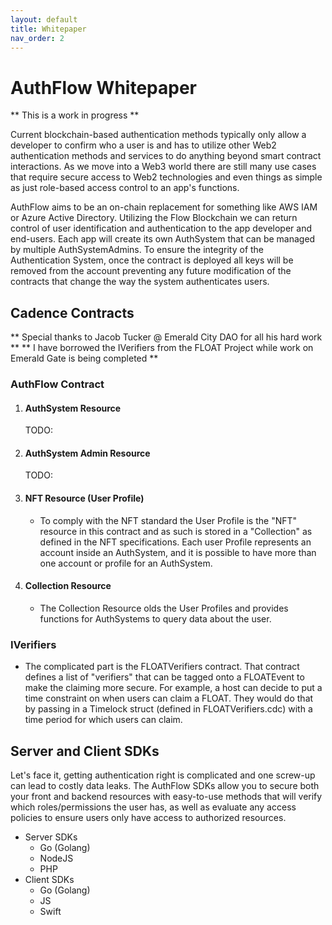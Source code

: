 ```yaml
---
layout: default
title: Whitepaper
nav_order: 2
---
```


# AuthFlow Whitepaper

** This is a work in progress **

Current blockchain-based authentication methods typically only allow a developer to confirm who a user is and has to utilize other Web2 authentication methods and services to do anything beyond smart contract interactions. As we move into a Web3 world there are still many use cases that require secure access to Web2 technologies and even things as simple as just role-based access control to an app's functions.

AuthFlow aims to be an on-chain replacement for something like AWS IAM or Azure Active Directory. Utilizing the Flow Blockchain we can return control of user identification and authentication to the app developer and end-users. Each app will create its own AuthSystem that can be managed by multiple AuthSystemAdmins. To ensure the integrity of the Authentication System, once the contract is deployed all keys will be removed from the account preventing any future modification of the contracts that change the way the system authenticates users.

## Cadence Contracts

** Special thanks to Jacob Tucker @ Emerald City DAO for all his hard work **
** I have borrowed the IVerifiers from the FLOAT Project while work on Emerald Gate is being completed **

### AuthFlow Contract

1. #### AuthSystem Resource
    TODO: 

2. #### AuthSystem Admin Resource
    TODO: 

3. #### NFT Resource (User Profile)
    * To comply with the NFT standard the User Profile is the "NFT" resource in this contract and as such is stored in a "Collection" as defined in the NFT specifications. Each user Profile represents an account inside an AuthSystem, and it is possible to have more than one account or profile for an AuthSystem.

4. #### Collection Resource
    * The Collection Resource olds the User Profiles and provides functions for AuthSystems to query data about the user.

### IVerifiers

* The complicated part is the FLOATVerifiers contract. That contract defines a list of "verifiers" that can be tagged onto a FLOATEvent to make the claiming more secure. For example, a host can decide to put a time constraint on when users can claim a FLOAT. They would do that by passing in a Timelock struct (defined in FLOATVerifiers.cdc) with a time period for which users can claim.

## Server and Client SDKs

Let's face it, getting authentication right is complicated and one screw-up can lead to costly data leaks. The AuthFlow SDKs allow you to secure both your front and backend resources with easy-to-use methods that will verify which roles/permissions the user has, as well as evaluate any access policies to ensure users only have access to authorized resources.

* Server SDKs
    * Go (Golang)
    * NodeJS
    * PHP
* Client SDKs
    * Go (Golang)
    * JS
    * Swift